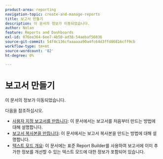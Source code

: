```yaml
---
product-area: reporting
navigation-topic: create-and-manage-reports
title: 보고서 만들기
description: 이 문서의 정보가 이동되었습니다.
author: Nolan
feature: Reports and Dashboards
exl-id: 076ee364-6ee7-4b50-ad38-54aebaf56036
source-git-commit: 54f4c136cfaaaaaa90a4fc64d3ffd06816cff9cb
workflow-type: tm+mt
source-wordcount: '82'
ht-degree: 0%

---
```


# 보고서 만들기

이 문서의 정보가 이동되었습니다.

다음을 참조하십시오.

* [사용자 지정 보고서를 만듭니다](../../../reports-and-dashboards/reports/creating-and-managing-reports/create-custom-report.md): 이 문서에서는 보고서를 처음부터 만드는 방법에 대해 설명합니다.
* [보고서 복사본을 만듭니다](../../../reports-and-dashboards/reports/creating-and-managing-reports/create-copy-report.md): 이 문서에서는 보고서 복사본을 만드는 방법에 대해 설명합니다.
* [텍스트 모드 개요](../../../reports-and-dashboards/reports/text-mode/understand-text-mode.md): 이 문서에는 표준 Report Builder를 사용하여 보고서에 이미 추가한 정보를 개선할 수 있는 텍스트 모드에 대한 정보가 포함되어 있습니다.
